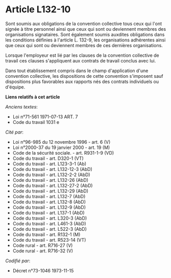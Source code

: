 # Article L132-10

Sont soumis aux obligations de la convention collective tous ceux qui l'ont signée à titre personnel ainsi que ceux qui sont
ou deviennent membres des organisations signataires. Sont également soumis auxdites obligations dans les conditions définies
à l'article L. 132-9, les organisations adhérentes ainsi que ceux qui sont ou deviennent membres de ces dernières
organisations.

Lorsque l'employeur est lié par les clauses de la convention collective de travail ces clauses s'appliquent aux contrats de
travail conclus avec lui.

Dans tout établissement compris dans le champ d'application d'une convention collective, les dispositions de cette convention
s'imposent sauf dispositions plus favorables aux rapports nés des contrats individuels ou d'équipe.

**Liens relatifs à cet article**

_Anciens textes_:

  - Loi n°71-561 1971-07-13 ART. 7
  - Code du travail 1031 e

_Cité par_:

  - Loi n°96-985 du 12 novembre 1996 - art. 6 (V)
  - Loi n°2000-37 du 19 janvier 2000 - art. 19 (M)
  - Code de la sécurité sociale. - art. R931-1-9 (VD)
  - Code du travail - art. D320-1 (VT)
  - Code du travail - art. L123-3-1 (Ab)
  - Code du travail - art. L132-12-3 (AbD)
  - Code du travail - art. L132-2-2 (AbD)
  - Code du travail - art. L132-26 (AbD)
  - Code du travail - art. L132-27-2 (AbD)
  - Code du travail - art. L132-29 (AbD)
  - Code du travail - art. L132-7 (AbD)
  - Code du travail - art. L132-8 (AbD)
  - Code du travail - art. L132-9 (AbD)
  - Code du travail - art. L137-1 (AbD)
  - Code du travail - art. L320-3 (AbD)
  - Code du travail - art. L461-3 (AbD)
  - Code du travail - art. L522-3 (AbD)
  - Code du travail - art. R132-1 (M)
  - Code du travail - art. R523-14 (VT)
  - Code rural - art. R716-27 (V)
  - Code rural - art. R716-32 (V)

_Codifié par_:

  - Décret n°73-1046 1973-11-15
